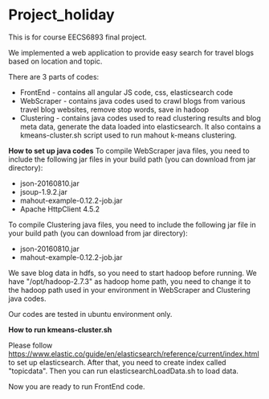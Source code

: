 # Project_holiday

This is for course EECS6893 final project.

We implemented a web application to provide easy search for travel blogs based on location and topic.

There are 3 parts of codes:
* FrontEnd - contains all angular JS code, css, elasticsearch code
* WebScraper - contains java codes used to crawl blogs from various travel blog websites, remove stop words, save in hadoop
* Clustering - contains java codes used to read clustering results and blog meta data, generate the data loaded into elasticsearch. It also contains a kmeans-cluster.sh script used to run mahout k-means clustering.

<b>How to set up java codes</b>
To compile WebScraper java files, you need to include the following jar files in your build path (you can download from jar directory):
* json-20160810.jar
* jsoup-1.9.2.jar
* mahout-example-0.12.2-job.jar
* Apache HttpClient 4.5.2

To compile Clustering java files, you need to include the following jar file in your build path (you can download from jar directory):
* json-20160810.jar
* mahout-example-0.12.2-job.jar

We save blog data in hdfs, so you need to start hadoop before running. We have "/opt/hadoop-2.7.3" as hadoop home path, you need to change it to the hadoop path used in your environment in WebScraper and Clustering java codes.

Our codes are tested in ubuntu environment only.

<b>How to run kmeans-cluster.sh</b>
 

Please follow https://www.elastic.co/guide/en/elasticsearch/reference/current/index.html to set up elasticsearch. After that, you need to create index called "topicdata". Then you can run elasticsearchLoadData.sh to load data.

Now you are ready to run FrontEnd code.


